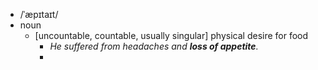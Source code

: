 - /ˈæpɪtaɪt/
- noun
	- [uncountable, countable, usually singular] physical desire for food
		- *He suffered from headaches and ***loss of appetite***.*
		-